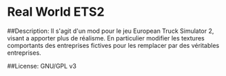 # Real World ETS2

##Description:
Il s'agit d'un mod pour le jeu European Truck Simulator 2, visant a apporter plus de réalisme. En particulier modifier les textures comportants des entreprises fictives pour les remplacer par des véritables entreprises.

##License:
GNU/GPL v3
